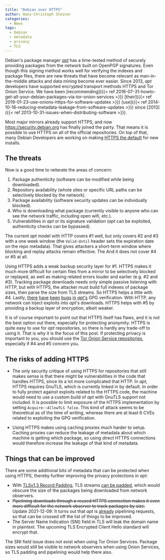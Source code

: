 ```yaml
---
title: "Debian over HTTPS"
author: Hans-Christoph Steiner
categories:
  - News
tags:
  - Debian
  - metadata
  - privacy
  - TLS
---
```


Debian's package manager [_apt_](https://wiki.debian.org/SecureApt) has a
time-tested method of securely providing packages from the network built on
OpenPGP signatures.  Even though this signing method works well for verifying
the indexes and package files, there are new threats that have become relevant
as man-in-the-middle attacks and data mining become ever easier.  Since 2013,
_apt_ developers have supported encrypted transport methods HTTPS and Tor Onion
Service.  We have been [recommending]({{< ref 2016-07-31-howto-get-all-your-debian-packages-via-tor-onion-services >}}) [their]({{< ref 2019-01-23-use-onions-https-for-software-updates >}}) [use]({{< ref
2014-10-16-reducing-metadata-leakage-from-software-updates >}}) since [2013]({{<
ref 2013-10-31-issues-when-distributing-software >}}).

Most major mirrors already support HTTPS, and now <https://security.debian.org>
has finally joined the party.  That means it is possible to use HTTPS on all of
the official repositories.  On top of that, many Debian Developers are working
on making [HTTPS the
default](https://bugs.debian.org/cgi-bin/bugreport.cgi?bug=992692) for new
installs.


## The threats

Now is a good time to reiterate the areas of concern:

1. Package authenticity (software can be modified while being downloaded).
2. Repository availability (whole sites or specific URL paths can be selectively
   blocked by the network).
3. Package availability (software security updates can be individually blocked).
4. Who is downloading what package (currently visible to anyone who can see the
   network traffic, including open wifi, etc.).
5. Vulnerabilities in _apt_ or its signature validation (_apt_ can be
   exploited, authenticity checks can be bypassed).

The current _apt_ model with HTTP covers #1 well, but only covers #2 and #3 with
a one week window (the `Valid-Until` header sets the expiration date on the repo
metadata).  That gives attackers a short-term window where blocking and replay
attacks remain effective.  The And it does not cover #4 or #5 at all.

Using HTTPS adds a weak backup security layer for #1.  HTTPS makes it much more
difficult for certain files from a mirror to be selectively blocked or replayed,
as well as making related errors louder and earlier (e.g. #2 and #3).  Tracking
package downloads needs only simple passive listening with HTTP, but with HTTPS,
the attacker must build full indexes of package sizes, then parse the size from
TLS streams.  So HTTPS helps a little with #4.  Lastly,
[there](https://cve.mitre.org/cgi-bin/cvename.cgi?name=CVE-2011-1829)
[have](https://cve.mitre.org/cgi-bin/cvename.cgi?name=CVE-2009-1358)
[been](https://cve.mitre.org/cgi-bin/cvename.cgi?name=CVE-2012-3587)
[bugs](https://cve.mitre.org/cgi-bin/cvename.cgi?name=CVE-2019-3462)
[in](https://cve.mitre.org/cgi-bin/cvename.cgi?name=CVE-2016-1252)
[_apt_'s](https://cve.mitre.org/cgi-bin/cvename.cgi?name=CVE-2018-0501) GPG
verification.  With HTTP, any network can inject exploits into _apt_'s
downloads.  HTTPS helps with #5 by providing a backup layer of encryption,
albeit weaker.

It is of course important to point out that HTTPS itself has flaws, and it is
not the best option out there, especially for protecting anonymity.  HTTPS is
quite easy to use for _apt_ repositories, so there is hardly any trade-off to
using it.  That is why it is the focus of this post.  If protecting privacy is
important to you, you should use the [Tor Onion Service
repositories](https://onion.debian.org), especially if #4 and #5 concern you.



## The risks of adding HTTPS

* The only security critique of using HTTPS for repositories that still makes
sense is that there might be vulnerabilities in the code that handles HTTPS,
since its a lot more complicated that HTTP.  In _apt_, HTTPS requires GnuTLS,
which is currently linked in by default.  In order to fully protect against
exploits related to the HTTPS code, the machine would need to use a custom build
of _apt_ with GnuTLS support not included.  It is possible to limit exposure of
the HTTPS implementation by setting `Acquire::AllowTLS false`.  This kind of
attack seems to be theoretical as of the time of writing, whereas there are at
least 6 CVEs related to exploiting the GPG verification.

* Using HTTPS makes using caching proxies much harder to setup.  Caching proxies
can reduce the leakage of metadata about which machine is getting which package,
so using direct HTTPS connections would therefore increase the leakage of that
kind of metadata.


## Things that can be improved

There are some additional bits of metadata that can be protected when using
HTTPS, thereby further improving the privacy protections in _apt_:

* With [TLSv1.3 Record
  Padding](https://www.gnutls.org/manual/gnutls.html#On-Record-Padding), TLS
  streams [can be
  padded](https://bugs.debian.org/cgi-bin/bugreport.cgi?bug=1001335), which
  would obscure the size of the packages being downloaded from network
  observers.
* ~~Pipelining downloads through a reused HTTPS connection makes it even more
  difficult for the network observer to track packages by size.~~ Update
  2021-12-09: It turns out that _apt_ is
  [already](https://bugs.debian.org/cgi-bin/bugreport.cgi?bug=1001335#10)
  pipelining requests, so that can be crossed off the list of things to be
  improved.
* The Server Name Indication (SNI) field in TLS will leak the domain name in
  plaintext.  The upcoming TLS Encrypted Client Hello standard will encrypt that.

The SNI field issue does not exist when using Tor Onion Services.  Package
sizes would still be visible to network observers when using Onion Services, so
TLS padding and pipelining would help there also.
